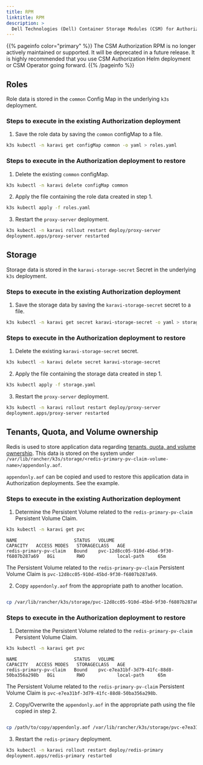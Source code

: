 ```yaml
---
title: RPM
linktitle: RPM 
description: >
  Dell Technologies (Dell) Container Storage Modules (CSM) for Authorization RPM backup and restore
---
```


{{% pageinfo color="primary" %}}
The CSM Authorization RPM is no longer actively maintained or supported. It will be deprecated in a future release. It is highly recommended that you use CSM Authorization Helm deployment or CSM Operator going forward.
{{% /pageinfo %}}

## Roles

Role data is stored in the `common` Config Map in the underlying `k3s` deployment.

### Steps to execute in the existing Authorization deployment

1. Save the role data by saving the `common` configMap to a file.

```bash
k3s kubectl -n karavi get configMap common -o yaml > roles.yaml
```

### Steps to execute in the Authorization deployment to restore

1. Delete the existing `common` configMap.

```bash
k3s kubectl -n karavi delete configMap common
```

2. Apply the file containing the role data created in step 1.

```bash
k3s kubectl apply -f roles.yaml
```

3. Restart the `proxy-server` deployment.

```bash
k3s kubectl -n karavi rollout restart deploy/proxy-server
deployment.apps/proxy-server restarted
```

## Storage

Storage data is stored in the `karavi-storage-secret` Secret in the underlying `k3s` deployment.

### Steps to execute in the existing Authorization deployment

1. Save the storage data by saving the `karavi-storage-secret` secret to a file.

```bash
k3s kubectl -n karavi get secret karavi-storage-secret -o yaml > storage.yaml
```

### Steps to execute in the Authorization deployment to restore

1. Delete the existing `karavi-storage-secret` secret.

```bash
k3s kubectl -n karavi delete secret karavi-storage-secret
```

2. Apply the file containing the storage data created in step 1.

```bash
k3s kubectl apply -f storage.yaml
```

3. Restart the `proxy-server` deployment.

```bash
k3s kubectl -n karavi rollout restart deploy/proxy-server
deployment.apps/proxy-server restarted
```

## Tenants, Quota, and Volume ownership

Redis is used to store application data regarding [tenants, quota, and volume ownership](../../design#quota--volume-ownership). This data is stored on the system under `/var/lib/rancher/k3s/storage/<redis-primary-pv-claim-volume-name>/appendonly.aof`. 

`appendonly.aof` can be copied and used to restore this application data in Authorization deployments. See the example.

### Steps to execute in the existing Authorization deployment

1. Determine the Persistent Volume related to the `redis-primary-pv-claim` Persistent Volume Claim.

```bash
k3s kubectl -n karavi get pvc
```
```
NAME                     STATUS   VOLUME                                     CAPACITY   ACCESS MODES   STORAGECLASS   AGE
redis-primary-pv-claim   Bound    pvc-12d8cc05-910d-45bd-9f30-f6807b287a69   8Gi        RWO            local-path     65m
```

The Persistent Volume related to the `redis-primary-pv-claim` Persistent Volume Claim is `pvc-12d8cc05-910d-45bd-9f30-f6807b287a69`.

2. Copy `appendonly.aof` from the appropriate path to another location.

```bash

cp /var/lib/rancher/k3s/storage/pvc-12d8cc05-910d-45bd-9f30-f6807b287a69/appendonly.aof /path/to/copy/appendonly.aof
```

### Steps to execute in the Authorization deployment to restore

1. Determine the Persistent Volume related to the `redis-primary-pv-claim` Persistent Volume Claim.

```bash
k3s kubectl -n karavi get pvc
```
```
NAME                     STATUS   VOLUME                                     CAPACITY   ACCESS MODES   STORAGECLASS   AGE
redis-primary-pv-claim   Bound    pvc-e7ea31bf-3d79-41fc-88d8-50ba356a298b   8Gi        RWO            local-path     65m
```

The Persistent Volume related to the `redis-primary-pv-claim` Persistent Volume Claim is `pvc-e7ea31bf-3d79-41fc-88d8-50ba356a298b`.

2. Copy/Overwrite the `appendonly.aof` in the appropriate path using the file copied in step 2.

```bash

cp /path/to/copy/appendonly.aof /var/lib/rancher/k3s/storage/pvc-e7ea31bf-3d79-41fc-88d8-50ba356a298b/appendonly.aof
```

3. Restart the `redis-primary` deployment.

```bash
k3s kubectl -n karavi rollout restart deploy/redis-primary
deployment.apps/redis-primary restarted
```
